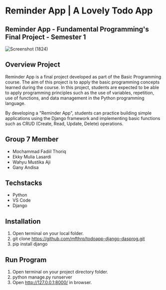 # Reminder App | A Lovely Todo App
## Reminder App - Fundamental Programming's Final Project - Semester 1 
![Screenshot (1824)](https://user-images.githubusercontent.com/59170543/205467403-1eb74eab-a653-4dfa-b3d4-3a66f4c23f07.png)

## Overview Project
Reminder App is a final project developed as part of the Basic Programming course. The aim of this project is to apply the basic programming concepts learned during the course. In this project, students are expected to be able to apply programming principles such as the use of variables, repetition, use of functions, and data management in the Python programming language.

By developing a "Reminder App", students can practice building simple applications using the Django framework and implementing basic functions such as CRUD (Create, Read, Update, Delete) operations.

## Group 7 Member
- Mochammad Fadiil Thoriq
- Ekky Mulia Lasardi
- Wahyu Mustika Aji
- Gany Andisa 

## Techstacks
- Python
- VS Code
- Django

## Installation
1. Open terminal on your local folder.
2. git clone https://github.com/mfthrq/todoapp-django-dasprog.git
3. pip install django

## Run Program
1. Open terminal on your project directory folder.
3. python manage.py runserver
4. Open http://127.0.0.1:8000/ in browser.
